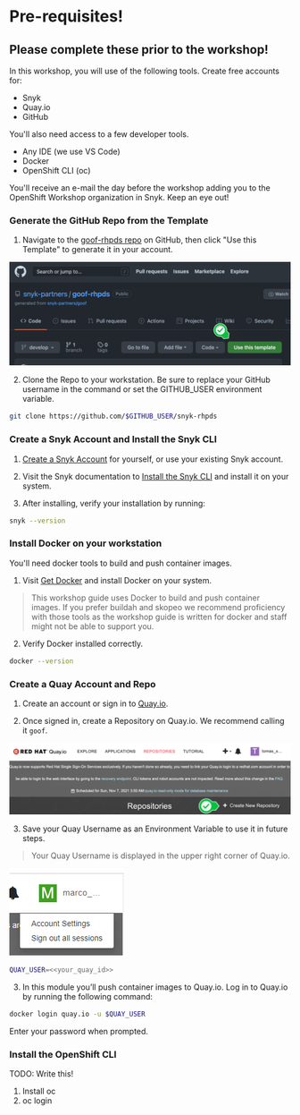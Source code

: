 # Pre-requisites!
## Please complete these prior to the workshop! 

In this workshop, you will use of the following tools. Create free accounts for:
- Snyk
- Quay.io
- GitHub

You'll also need access to a few developer tools.
- Any IDE (we use VS Code)
- Docker
- OpenShift CLI (oc)

You'll receive an e-mail the day before the workshop adding you to the OpenShift Workshop organization in Snyk. Keep an eye out! 

### Generate the GitHub Repo from the Template
1. Navigate to the [goof-rhpds repo](https://github.com/snyk-partners/goof-rhpds) on GitHub, then click "Use this Template" to generate it in your account.

![Repo Template](images/github-template.png)

2. Clone the Repo to your workstation. Be sure to replace your GitHub username in the command or set the GITHUB_USER environment variable.

```sh
git clone https://github.com/$GITHUB_USER/snyk-rhpds
```

### Create a Snyk Account and Install the Snyk CLI

1. [Create a Snyk Account](https://app.snyk.io/login?utm_campaign=RHPDS&utm_medium=Partner&utm_source=Red-Hat) for yourself, or use your existing Snyk account. 

2. Visit the Snyk documentation to [Install the Snyk CLI](https://docs.snyk.io/features/snyk-cli/install-the-snyk-cli) and install it on your system. 

3. After installing, verify your installation by running: 

```sh
snyk --version
```

### Install Docker on your workstation

You'll need docker tools to build and push container images. 

1. Visit [Get Docker](https://docs.docker.com/get-docker/) and install Docker on your system. 

> This workshop guide uses Docker to build and push container images. If you prefer buildah and skopeo we recommend proficiency with those tools as the workshop guide is written for docker and staff might not be able to support you. 

2. Verify Docker installed correctly.

```sh
docker --version
```

### Create a Quay Account and Repo

1. Create an account or sign in to [Quay.io](https://quay.io).

2. Once signed in, create a Repository on Quay.io. We recommend calling it `goof`.

![Create Repo](images/quay-repo.png)

3. Save your Quay Username as an Environment Variable to use it in future steps. 

> Your Quay Username is displayed in the upper right corner of Quay.io. 

![Quay Avatar](./images/quay-user-avatar.png)

```sh
QUAY_USER=<<your_quay_id>>
```

3. In this module you’ll push container images to Quay.io. Log in to Quay.io by running the following command:

```sh
docker login quay.io -u $QUAY_USER
```

Enter your password when prompted.

### Install the OpenShift CLI
TODO: Write this!
1. Install oc
2. oc login
